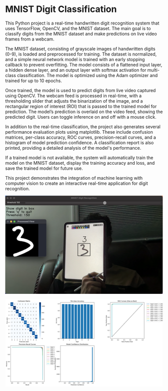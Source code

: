 # MNIST Digit Classification

This Python project is a real-time handwritten digit recognition system that uses TensorFlow, OpenCV, and the MNIST dataset. The main goal is to classify digits from the MNIST dataset and make predictions on live video frames from a webcam.

The MNIST dataset, consisting of grayscale images of handwritten digits (0-9), is loaded and preprocessed for training. The dataset is normalized, and a simple neural network model is trained with an early stopping callback to prevent overfitting. The model consists of a flattened input layer, a hidden dense layer, and an output layer with softmax activation for multi-class classification. The model is optimized using the Adam optimizer and trained for up to 10 epochs.

Once trained, the model is used to predict digits from live video captured using OpenCV. The webcam feed is processed in real-time, with a thresholding slider that adjusts the binarization of the image, and a rectangular region of interest (ROI) that is passed to the trained model for prediction. The model’s prediction is overlaid on the video feed, showing the predicted digit. Users can toggle inference on and off with a mouse click.

In addition to the real-time classification, the project also generates several performance evaluation plots using matplotlib. These include confusion matrices, per-class accuracy, ROC curves, precision-recall curves, and a histogram of model prediction confidence. A classification report is also printed, providing a detailed analysis of the model's performance.

If a trained model is not available, the system will automatically train the model on the MNIST dataset, display the training accuracy and loss, and save the trained model for future use.

This project demonstrates the integration of machine learning with computer vision to create an interactive real-time application for digit recognition.

<p align="center">
  <img src="assets/demo-3.png" alt="Demo Preview" width="full">
</p>

<p align="center">
  <img src="assets/Complete.png" alt="Complete Overview" width="full">
</p>
